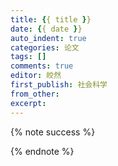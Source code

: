 ```yaml
---
title: {{ title }}
date: {{ date }}
auto_indent: true
categories: 论文
tags: []
comments: true
editor: 皎然
first_publish: 社会科学
from_other:
excerpt:
---
```

{% note success %}

{% endnote %}
